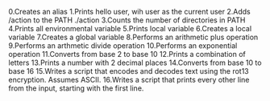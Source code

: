 0.Creates an alias
1.Prints hello user, wih user as the current user
2.Adds /action to the PATH ./action 
3.Counts the number of directories in PATH
4.Prints all environmental variable
5.Prints local variable
6.Creates a local variable
7.Creates a global variable
8.Performs an arithmetic plus operation
9.Performs an arthmetic divide operation
10.Performs an exponential operation
11.Converts from base 2 to base 10
12.Prints a combination of letters
13.Prints a number with 2 decimal places
14.Converts from base 10 to base 16
15.Writes a script that encodes and decodes text using the rot13 encryption. Assumes ASCII.
16.Writes a script that prints every other line from the input, starting with the first line.
